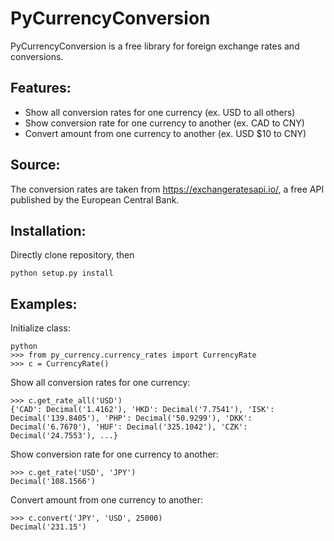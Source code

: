 # PyCurrencyConversion
PyCurrencyConversion is a free library for foreign exchange rates and conversions.

## Features:
- Show all conversion rates for one currency (ex. USD to all others)
- Show conversion rate for one currency to another (ex. CAD to CNY)
- Convert amount from one currency to another (ex. USD $10 to CNY)

## Source:
The conversion rates are taken from https://exchangeratesapi.io/, a free API published by the European Central Bank.

## Installation:
Directly clone repository, then

    python setup.py install
    
## Examples:
Initialize class:

    python
    >>> from py_currency.currency_rates import CurrencyRate
    >>> c = CurrencyRate()
    
Show all conversion rates for one currency:

    >>> c.get_rate_all('USD')
    {'CAD': Decimal('1.4162'), 'HKD': Decimal('7.7541'), 'ISK': Decimal('139.8405'), 'PHP': Decimal('50.9299'), 'DKK': Decimal('6.7670'), 'HUF': Decimal('325.1042'), 'CZK': Decimal('24.7553'), ...}

Show conversion rate for one currency to another:

    >>> c.get_rate('USD', 'JPY')
    Decimal('108.1566')

Convert amount from one currency to another:
    
    >>> c.convert('JPY', 'USD', 25000)
    Decimal('231.15')
    


